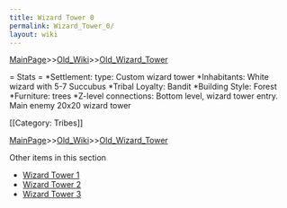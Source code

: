 ```yaml
---
title: Wizard Tower 0
permalink: Wizard_Tower_0/
layout: wiki
---
```


[MainPage](/keeperrl_wiki/ "wikilink")>>[Old_Wiki](/keeperrl_wiki/Old_Wiki "wikilink")>>[Old_Wizard_Tower](/keeperrl_wiki/Old_Wizard_Tower "wikilink")

= Stats =
*Settlement: type: Custom wizard tower 
*Inhabitants: White wizard with 5-7 Succubus
*Tribal Loyalty: Bandit 
*Building Style: Forest
*Furniture: trees 
*Z-level connections: Bottom level, wizard tower entry. Main enemy 20x20 wizard tower

[[Category: Tribes]]

[MainPage](/keeperrl_wiki/ "wikilink")>>[Old_Wiki](/keeperrl_wiki/Old_Wiki "wikilink")>>[Old_Wizard_Tower](/keeperrl_wiki/Old_Wizard_Tower "wikilink")

Other items in this section
-    [Wizard Tower 1](/keeperrl_wiki/Wizard_Tower_1 "wikilink")
-    [Wizard Tower 2](/keeperrl_wiki/Wizard_Tower_2 "wikilink")
-    [Wizard Tower 3](/keeperrl_wiki/Wizard_Tower_3 "wikilink")
